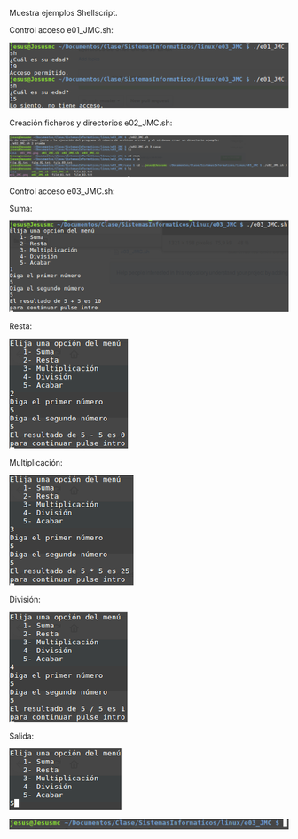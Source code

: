 Muestra ejemplos Shellscript.

Control acceso e01_JMC.sh:

![Acceso](e01_JMC.png)

Creación ficheros y directorios e02_JMC.sh:

![FicherosyDirectorios](e02_JMC.png)

Control acceso e03_JMC.sh:

Suma:

![Suma](e03_JMC1.png)

Resta:

![Resta](e03_JMC2.png)

Multiplicación:

![Multiplicacion](e03_JMC3.png)

División:

![Division](e03_JMC4.png)

Salida:

![SalidaUno](e03_JMC5.png)

![SalidaDos](e03_JMC6.png)
